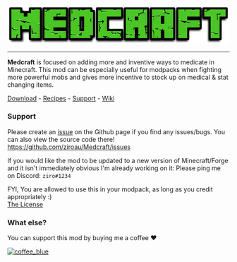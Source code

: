 <img src="https://github.com/ziroau/Medcraft/blob/gh-pages/img/logos/Medcraft.png?raw=true">
<hr>
<strong>Medcraft</strong> is focused on adding more and inventive ways to medicate in Minecraft.
This mod can be especially useful for modpacks when fighting more powerful mobs and gives more incentive to stock up on medical & stat changing items.<br>

<a href="https://github.com/ziroau/Medcraft/releases">Download</a> - <a href="https://medcraft.ziroau.com/recipes">Recipes</a> - <a href="https://github.com/ziroau/Medcraft/issues">Support</a> - <a href="https://github.com/ziroau/Medcraft/wiki">Wiki</a>

### Support
Please create an [issue] on the Github page if you find any issues/bugs.
You can also view the source code there!
https://github.com/ziroau/Medcraft/issues

If you would like the mod to be updated to a new version of Minecraft/Forge and it isn't immediately obvious I'm already working on it:
Please ping me on Discord: `ziro#1234`

FYI, You are allowed to use this in your modpack, as long as you credit appropriately :)<br>
[The License]

### What else?
You can support this mod by buying me a coffee ❤

<a href="https://ko-fi.com/ziroau"><img width="300" alt="coffee_blue" src="https://www.ziroau.com/img/buttons/coffee_blue.png"></a>

[1.16.5]: <https://github.com/ziroau/Medcraft/releases/tags/1.0>
[issue]: <https://github.com/ziroau/Medcraft/issues>
[here!]: <https://medcraft.ziroau.com/recipes>
[The License]: <https://github.com/ziroau/Medcraft/blob/main/LICENSE>



